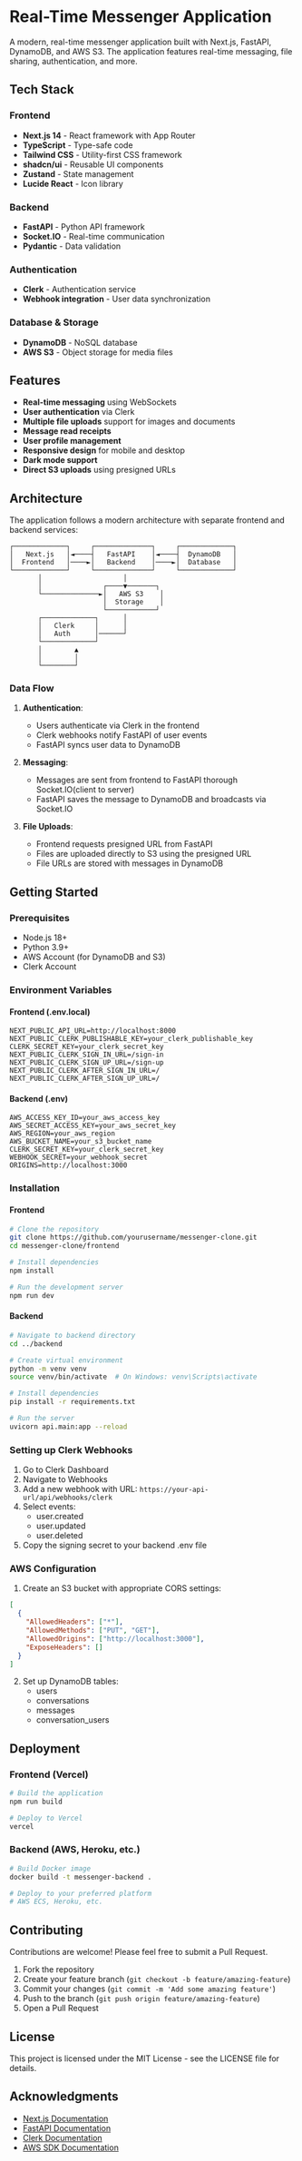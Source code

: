 # Real-Time Messenger Application

A modern, real-time messenger application built with Next.js, FastAPI, DynamoDB, and AWS S3. The application features real-time messaging, file sharing, authentication, and more.

## Tech Stack

### Frontend
- **Next.js 14** - React framework with App Router
- **TypeScript** - Type-safe code
- **Tailwind CSS** - Utility-first CSS framework
- **shadcn/ui** - Reusable UI components
- **Zustand** - State management
- **Lucide React** - Icon library

### Backend
- **FastAPI** - Python API framework
- **Socket.IO** - Real-time communication
- **Pydantic** - Data validation

### Authentication
- **Clerk** - Authentication service
- **Webhook integration** - User data synchronization

### Database & Storage
- **DynamoDB** - NoSQL database
- **AWS S3** - Object storage for media files

## Features

- **Real-time messaging** using WebSockets
- **User authentication** via Clerk
- **Multiple file uploads** support for images and documents
- **Message read receipts**
- **User profile management**
- **Responsive design** for mobile and desktop
- **Dark mode support**
- **Direct S3 uploads** using presigned URLs

## Architecture

The application follows a modern architecture with separate frontend and backend services:

```
┌─────────────┐     ┌──────────────┐     ┌─────────────┐
│   Next.js   │◄────┤   FastAPI    │◄────┤  DynamoDB   │
│  Frontend   │────►│   Backend    │────►│  Database   │
└─────────────┘     └──────────────┘     └─────────────┘
       │                    │                    
       │               ┌────▼───────┐            
       └──────────────►│   AWS S3    │            
                       │  Storage    │            
                       └────────────┘            
       ┌─────────────┐      │                    
       │   Clerk     │      │                    
       │   Auth      │──────┘                    
       └─────────────┘                           
       │        ▲
       │        │
       └────────┘
```

### Data Flow

1. **Authentication**:
   - Users authenticate via Clerk in the frontend
   - Clerk webhooks notify FastAPI of user events
   - FastAPI syncs user data to DynamoDB

2. **Messaging**:
   - Messages are sent from frontend to FastAPI thorough Socket.IO(client to server)
   - FastAPI saves the message to DynamoDB and broadcasts via Socket.IO

3. **File Uploads**:
   - Frontend requests presigned URL from FastAPI
   - Files are uploaded directly to S3 using the presigned URL
   - File URLs are stored with messages in DynamoDB

## Getting Started

### Prerequisites

- Node.js 18+
- Python 3.9+
- AWS Account (for DynamoDB and S3)
- Clerk Account

### Environment Variables

#### Frontend (.env.local)
```
NEXT_PUBLIC_API_URL=http://localhost:8000
NEXT_PUBLIC_CLERK_PUBLISHABLE_KEY=your_clerk_publishable_key
CLERK_SECRET_KEY=your_clerk_secret_key
NEXT_PUBLIC_CLERK_SIGN_IN_URL=/sign-in
NEXT_PUBLIC_CLERK_SIGN_UP_URL=/sign-up
NEXT_PUBLIC_CLERK_AFTER_SIGN_IN_URL=/
NEXT_PUBLIC_CLERK_AFTER_SIGN_UP_URL=/
```

#### Backend (.env)
```
AWS_ACCESS_KEY_ID=your_aws_access_key
AWS_SECRET_ACCESS_KEY=your_aws_secret_key
AWS_REGION=your_aws_region
AWS_BUCKET_NAME=your_s3_bucket_name
CLERK_SECRET_KEY=your_clerk_secret_key
WEBHOOK_SECRET=your_webhook_secret
ORIGINS=http://localhost:3000
```

### Installation

#### Frontend
```bash
# Clone the repository
git clone https://github.com/yourusername/messenger-clone.git
cd messenger-clone/frontend

# Install dependencies
npm install

# Run the development server
npm run dev
```

#### Backend
```bash
# Navigate to backend directory
cd ../backend

# Create virtual environment
python -m venv venv
source venv/bin/activate  # On Windows: venv\Scripts\activate

# Install dependencies
pip install -r requirements.txt

# Run the server
uvicorn api.main:app --reload
```

### Setting up Clerk Webhooks

1. Go to Clerk Dashboard
2. Navigate to Webhooks
3. Add a new webhook with URL: `https://your-api-url/api/webhooks/clerk`
4. Select events:
   - user.created
   - user.updated
   - user.deleted
5. Copy the signing secret to your backend .env file

### AWS Configuration

1. Create an S3 bucket with appropriate CORS settings:
```json
[
  {
    "AllowedHeaders": ["*"],
    "AllowedMethods": ["PUT", "GET"],
    "AllowedOrigins": ["http://localhost:3000"],
    "ExposeHeaders": []
  }
]
```

2. Set up DynamoDB tables:
   - users
   - conversations
   - messages
   - conversation_users

## Deployment

### Frontend (Vercel)
```bash
# Build the application
npm run build

# Deploy to Vercel
vercel
```

### Backend (AWS, Heroku, etc.)
```bash
# Build Docker image
docker build -t messenger-backend .

# Deploy to your preferred platform
# AWS ECS, Heroku, etc.
```

## Contributing

Contributions are welcome! Please feel free to submit a Pull Request.

1. Fork the repository
2. Create your feature branch (`git checkout -b feature/amazing-feature`)
3. Commit your changes (`git commit -m 'Add some amazing feature'`)
4. Push to the branch (`git push origin feature/amazing-feature`)
5. Open a Pull Request

## License

This project is licensed under the MIT License - see the LICENSE file for details.

## Acknowledgments

- [Next.js Documentation](https://nextjs.org/docs)
- [FastAPI Documentation](https://fastapi.tiangolo.com/)
- [Clerk Documentation](https://clerk.dev/docs)
- [AWS SDK Documentation](https://docs.aws.amazon.com/sdk-for-javascript/index.html)
